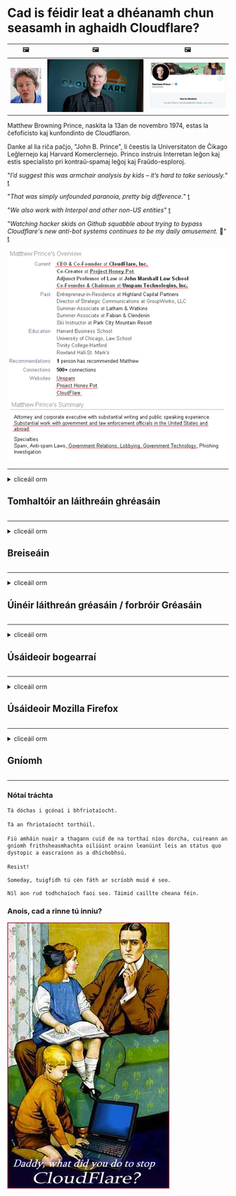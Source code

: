 # Cad is féidir leat a dhéanamh chun seasamh in aghaidh Cloudflare?

| 🖼 | 🖼 | 🖼 |
| --- | --- | --- |
| ![](../image/matthew_prince_teen.jpg) | ![](../image/matthew_prince.jpg) | ![](../image/blockedbymatthewprince.jpg) |


Matthew Browning Prince, naskita la 13an de novembro 1974, estas la ĉefoficisto kaj kunfondinto de Cloudflaron.

Danke al lia riĉa paĉjo, "John B. Prince", li ĉeestis la Universitaton de Ĉikago Leĝlernejo kaj Harvard Komerclernejo.
Princo instruis Interretan leĝon kaj estis specialisto pri kontraŭ-spamaj leĝoj kaj Fraŭdo-esploroj.


"*I’d suggest this was armchair analysis by kids – it’s hard to take seriously.*" [t](https://www.theguardian.com/technology/2015/nov/19/cloudflare-accused-by-anonymous-helping-isis)

"*That was simply unfounded paranoia, pretty big difference.*"  [t](https://twitter.com/xxdesmus/status/992757936123359233)

"*We also work with Interpol and other non-US entities*" [t](https://twitter.com/eastdakota/status/1203028504184360960)

"*Watching hacker skids on Github squabble about trying to bypass Cloudflare's new anti-bot systems continues to be my daily amusement.* 🍿" [t](https://twitter.com/eastdakota/status/1273277839102656515)


![](../image/whoismp.jpg)

---


<details>
<summary>cliceáil orm

## Tomhaltóir an láithreáin ghréasáin
</summary>


- Má tá Cloudflare á úsáid ag an suíomh Gréasáin is fearr leat, abair leo gan Cloudflare a úsáid.
  - Ní dhéanann whining ar na meáin shóisialta mar Facebook, Reddit, Twitter nó Mastodon aon difríocht. [Tá gníomhartha níos airde ná hashtags.](https://twitter.com/phyzonloop/status/1274132092490862594)
  - Déan iarracht teagmháil a dhéanamh le húinéir an láithreáin ghréasáin más mian leat tú féin a dhéanamh úsáideach.

[A dúirt Cloudflare](https://github.com/Eloston/ungoogled-chromium/issues/783):
```
Molaimid duit teagmháil a dhéanamh leis na riarthóirí maidir leis na seirbhísí nó na suíomhanna ar leith a mbíonn ceist agat fúthu agus do thaithí a roinnt.
```

[Mura n-iarrann tú é, ní bhíonn an fhadhb seo ar eolas ag úinéir an láithreáin ghréasáin riamh.](../PEOPLE.md)

![](../image/liberapay.jpg)

[Sampla rathúil](https://counterpartytalk.org/t/turn-off-cloudflare-on-counterparty-co-plz/164/5).<br>
Tá fadhb agat? [Ardaigh do ghuth anois.](https://github.com/maraoz/maraoz.github.io/issues/1) Sampla thíos.

```
Níl tú ach ag cabhrú le cinsireacht chorparáideach agus ollfhaireachas.
http://crimeflare.eu.org
```

```
Tá do leathanach gréasáin i ngairdín múrtha príobháideach CloudFlare a dhéanann mí-úsáid ar phríobháideacht.
http://crimeflare.eu.org
```

- Tóg roinnt ama chun beartas príobháideachta an láithreáin ghréasáin a léamh.
  - má tá an suíomh Gréasáin taobh thiar de Cloudflare nó má tá an láithreán gréasáin ag úsáid seirbhísí atá ceangailte le Cloudflare.

Caithfidh sé a mhíniú cad é an “Cloudflare”, agus cead a iarraidh chun do chuid sonraí a roinnt le Cloudflare. Mura ndéantar amhlaidh beidh sárú muiníne ann agus ba cheart an suíomh Gréasáin atá i gceist a sheachaint.

[Tá sampla inghlactha de bheartas príobháideachta anseo](https://archive.is/bDlTz) ("Subprocessors" > "Entity Name")

```
Tá do pholasaí príobháideachta léite agam agus ní féidir liom an focal Cloudflare a aimsiú.
Diúltaím sonraí a roinnt leat má leanann tú ag cur mo chuid sonraí chuig Cloudflare.
http://crimeflare.eu.org
```

Seo sampla de bheartas príobháideachta nach bhfuil an focal Cloudflare ann.
[Liberland Jobs](https://archive.is/daKIr) [privacy policy](https://docsend.com/view/feiwyte):

![](../image/cfwontobey.jpg)

Tá a mbeartas príobháideachta féin ag Cloudflare.
[Is breá le Cloudflare daoine doxxing.](https://www.reddit.com/r/GamerGhazi/comments/2s64fe/be_wary_reporting_to_cloudflare/)

Seo sampla maith d’fhoirm shínithe an láithreáin ghréasáin.
AFAIK, suíomh Gréasáin nialasach déan é seo. An mbeidh muinín agat astu?

```
Trí “Cláraigh le haghaidh XYZ” a chliceáil, aontaíonn tú lenár dtéarmaí seirbhíse agus ráiteas príobháideachta.
Aontaíonn tú freisin do chuid sonraí a roinnt le Cloudflare agus aontaíonn tú freisin le ráiteas príobháideachta cloudflare.
Má sceitheann Cloudflare do chuid faisnéise nó mura ligfidh sé duit ceangal lenár bhfreastalaithe, ní sinne atá an locht. [*]

[ Clarú ] [ ní aontaím ]
```
[*] [PEOPLE.md](../PEOPLE.md)


- Déan iarracht gan a seirbhís a úsáid. Cuimhnigh go bhfuil Cloudflare ag faire ort.
  - ["I'm in your TLS, sniffin' your passworz"](../image/iminurtls.jpg)

- Cuardaigh suíomh Gréasáin eile. Tá roghanna agus deiseanna eile ar an idirlíon!

- Cuir ina luí ar do chairde Tor a úsáid go laethúil.
  - Ba cheart go mbeadh anaithnideacht mar chaighdeán an idirlín oscailte!
  - [Tabhair faoi deara nach dtaitníonn tionscadal Tor leis an tionscadal seo.](../HISTORY.md)

</details>

------

<details>
<summary>cliceáil orm

## Breiseáin
</summary>

- Más é Firefox, Brabhsálaí Tor, nó Cróimiam Ungoogled do bhrabhsálaí bain úsáid as ceann de na breiseáin seo thíos.
  - Más mian leat breiseán nua eile a chur leis fiafraigh faoi ar dtús.


| Ainm | Forbróir | Tacaíocht | An féidir Bloc | An féidir Fógra a thabhairt | Chrome |
| -------- | -------- | -------- | -------- | -------- | -------- |
| [Bloku Cloudflaron MITM-Atakon](../subfiles/about.bcma.md) | #Addon | [ ? ](http://crimeflare.eu.org/) | **Sea**     | **Sea**     |  **Sea** |
| [Ĉu ligoj estas vundeblaj al MITM-atako?](../subfiles/about.ismm.md) | #Addon | [ ? ](http://crimeflare.eu.org/) | Níl     | **Sea**     |  **Sea** |
| [Ĉu ĉi tiuj ligoj blokos Tor-uzanton?](../subfiles/about.isat.md) | #Addon | [ ? ](http://crimeflare.eu.org/) | Níl     | **Sea**     |  **Sea** |
| [Block Cloudflare MITM Attack](https://trac.torproject.org/projects/tor/attachment/ticket/24351/block_cloudflare_mitm_attack-1.0.14.1-an%2Bfx.xpi)<br>[**DELETED BY TOR PROJECT**](../HISTORY.md) | nullius | [ ? ](../tool/block_cloudflare_mitm_fx), [Link](http://crimeflare.eu.org/) | **Sea**     | **Sea**     |  Níl |
| [TPRB](http://34ahehcli3epmhbu2wbl6kw6zdfl74iyc4vg3ja4xwhhst332z3knkyd.onion/) | Sw | [ ? ](http://34ahehcli3epmhbu2wbl6kw6zdfl74iyc4vg3ja4xwhhst332z3knkyd.onion/) | **Sea**     | **Sea**     |  Níl |
| [Detect Cloudflare](https://addons.mozilla.org/en-US/firefox/addon/detect-cloudflare/) | Frank Otto | [ ? ](https://github.com/traktofon/cf-detect) | Níl     | **Sea**     |  Níl |
| [True Sight](https://addons.mozilla.org/en-US/firefox/addon/detect-cloudflare-plus/) | claustromaniac | [ ? ](https://github.com/claustromaniac/detect-cloudflare-plus) | Níl     | **Sea**     |  Níl |
| [Which Cloudflare datacenter am I visiting?](https://addons.mozilla.org/en-US/firefox/addon/cf-pop/) | 依云 | [ ? ](https://github.com/lilydjwg/cf-pop) | Níl     | **Sea**     |  Níl |


- Is féidir le "Decentraleyes" an nasc le "CDNJS (Cloudflare)" a stopadh.
  - Cuireann sé cosc ​​ar a lán iarratas líonraí a bhaint amach, agus freastalaíonn sé ar chomhaid áitiúla chun suíomhanna a choinneáil ó bhriseadh.
  - D'fhreagair an forbróir: "[very concerning indeed](https://github.com/Synzvato/decentraleyes/issues/236#issuecomment-352049501)", "[widespread usage severely centralizes the web](https://github.com/Synzvato/decentraleyes/issues/251#issuecomment-366752049)"

- [Féadfaidh tú freisin deimhniú Cloudflare a bhaint nó a chur ar iontaoibh ó d’Údarás Teastas (CA).](https://www.ssl.com/how-to/remove-root-certificate-firefox/)

</details>

------

<details>
<summary>cliceáil orm

## Úinéir láithreán gréasáin / forbróir Gréasáin
</summary>


![](../image/word_cloudflarefree.jpg)

- Ná húsáid tuaslagán Cloudflare, Tréimhse.
  - Is féidir leat a dhéanamh níos fearr ná sin, ceart? [Seo mar is féidir síntiúis, pleananna, fearainn nó cuntais Cloudflare a bhaint.](https://support.cloudflare.com/hc/en-us/articles/200167776-Removing-subscriptions-plans-domains-or-accounts)

| 🖼 | 🖼 |
| --- | --- |
| ![](../image/htmlalertcloudflare.jpg) | ![](../image/htmlalertcloudflare2.jpg) |

- Ag iarraidh níos mó custaiméirí? Tá a fhios agat cad atá le déanamh. Tá leid "os cionn na líne".
  - [Dia duit, scríobh tú “Glacaimid go dáiríre le do phríobháideacht” ach fuair mé “Earráid 403 Proxy Toirmiscthe Gan Ainm Gan Cead”.](https://it.slashdot.org/story/19/02/19/0033255/stop-saying-we-take-your-privacy-and-security-seriously) Cén fáth a bhfuil tú ag cur bac ar Tor Nó VPN? Agus cén fáth a bhfuil tú ag cur bac ar ríomhphoist shealadacha?

![](../image/anonexist.jpg)

- Méadóidh an seans go dtitfidh tú as Cloudflare. Ní féidir le cuairteoirí rochtain a fháil ar do shuíomh Gréasáin má tá do fhreastalaí síos nó má tá Cloudflare síos.
  - [Ar shíl tú i ndáiríre nach ndeachaigh Cloudflare síos riamh?](https://www.ibtimes.com/cloudflare-down-not-working-sites-producing-504-gateway-timeout-errors-2618008) [Another](https://twitter.com/Jedduff/status/1097875615997399040) [sample](https://twitter.com/search?f=tweets&vertical=default&q=Cloudflare%20is%20having%20problems). [Need more](../PEOPLE.md)?

![](../image/cloudflareinternalerror.jpg)

- Déanfaidh Cloudflare úsáid as do “sheirbhís API”, “freastalaí nuashonraithe bogearraí” nó “fotha RSS” do chustaiméirí. Ghlaoigh custaiméir ort agus dúirt "Ní féidir liom do API a úsáid níos mó", agus níl aon tuairim agat cad atá ar siúl. Féadann Cloudflare bac a chur ar do chustaiméir go ciúin. An gceapann tú go bhfuil sé ceart go leor?
  - Tá go leor seirbhís ar líne do chliaint léitheoir RSS agus léitheoir RSS. Cén fáth a bhfuil tú ag foilsiú fotha RSS mura bhfuil tú ag ligean do dhaoine liostáil?

![](../image/rssfeedovercf.jpg)

- An bhfuil teastas HTTPS uait? Úsáid "Let's Encrypt" nó díreach é a cheannach ón gcuideachta CA.

- An bhfuil freastalaí DNS de dhíth ort? Ní féidir do fhreastalaí féin a chur ar bun? Cad mar gheall orthu: [Hurricane Electric Free DNS](https://dns.he.net/), [Dyn.com](https://dyn.com/dns/), [1984 Hosting](https://www.1984hosting.com/), [Afraid.Org (Scrios Riarachán do chuntas má úsáideann tú TOR)](https://freedns.afraid.org/)

- Ag lorg seirbhíse óstála? Saor in aisce amháin? Cad mar gheall orthu: [Onion Service](http://vww6ybal4bd7szmgncyruucpgfkqahzddi37ktceo3ah7ngmcopnpyyd.onion/en/security/network-security/tor/onionservices-best-practices), [Free Web Hosting Area](https://freewha.com/), [Autistici/Inventati Web Site Hosting](https://www.autinv5q6en4gpf4.onion/services/website), [Github Pages](https://pages.github.com/), [Surge](https://surge.sh/)
  - [Roghanna malartacha ar Cloudflare](../subfiles/cloudflare-alternatives.md)

- An bhfuil tú ag úsáid "cloudflare-ipfs.com"? [An bhfuil a fhios agat go bhfuil Cloudflare IPFS go dona?](../PEOPLE.md)

- Suiteáil Balla Dóiteáin Feidhmchlár Gréasáin mar OWASP agus Fail2Ban ar do fhreastalaí agus cumraigh i gceart é.
  - Ní réiteach é Blocking Tor. Ná pionós a ghearradh ar gach duine ach as drochúsáideoirí beaga.

- Atreorú nó bloc úsáideoirí "Cloudflare Warp" ó rochtain a fháil ar do shuíomh Gréasáin. Agus tabhair cúis más féidir leat.

> Liosta IP: "[Raonta IP reatha Cloudflare](cloudflare_inc/)"

> A: Just bloc iad

```
server {
...
deny 173.245.48.0/20;
deny 103.21.244.0/22;
deny 103.22.200.0/22;
deny 103.31.4.0/22;
deny 141.101.64.0/18;
deny 108.162.192.0/18;
deny 190.93.240.0/20;
deny 188.114.96.0/20;
deny 197.234.240.0/22;
deny 198.41.128.0/17;
deny 162.158.0.0/15;
deny 104.16.0.0/12;
deny 172.64.0.0/13;
deny 131.0.72.0/22;
deny 2400:cb00::/32;
deny 2606:4700::/32;
deny 2803:f800::/32;
deny 2405:b500::/32;
deny 2405:8100::/32;
deny 2a06:98c0::/29;
deny 2c0f:f248::/32;
...
}
```

> B: Atreorú chuig an leathanach rabhaidh

```
http {
...
geo $iscf {
default 0;
173.245.48.0/20 1;
103.21.244.0/22 1;
103.22.200.0/22 1;
103.31.4.0/22 1;
141.101.64.0/18 1;
108.162.192.0/18 1;
190.93.240.0/20 1;
188.114.96.0/20 1;
197.234.240.0/22 1;
198.41.128.0/17 1;
162.158.0.0/15 1;
104.16.0.0/12 1;
172.64.0.0/13 1;
131.0.72.0/22 1;
2400:cb00::/32 1;
2606:4700::/32 1;
2803:f800::/32 1;
2405:b500::/32 1;
2405:8100::/32 1;
2a06:98c0::/29 1;
2c0f:f248::/32 1;
}
...
}

server {
...
if ($iscf) {rewrite ^ https://example.com/cfwsorry.php;}
...
}

<?php
header('HTTP/1.1 406 Not Acceptable');
echo <<<CLOUDFLARED
Thank you for visiting ourwebsite.com!<br />
We are sorry, but we can't serve you because your connection is being intercepted by Cloudflare.<br />
Please read http://crimeflare.eu.org for more information.<br />
CLOUDFLARED;
die();
```

- Cuir Seirbhís Tor Oinniún nó I2P ar bun má chreideann tú saoirse agus má chuireann tú fáilte roimh úsáideoirí gan ainm.

- Iarr comhairle ó oibreoirí dé-láithreáin ghréasáin Clearnet / Tor eile agus déan cairde gan ainm!

</details>

------

<details>
<summary>cliceáil orm

## Úsáideoir bogearraí
</summary>


- Tá DiscF ag úsáid CloudFlare. Roghanna malartacha? Molaimid [**Briar** (Android)](https://f-droid.org/en/packages/org.briarproject.briar.android/), [Ricochet (PC)](https://ricochet.im/), [Tox + Tor (Android/PC)](https://tox.chat/download.html)
  - Cuimsíonn Briar deamhan Tor mar sin ní gá duit Orbot a shuiteáil.
  - Scrios forbróirí Qwtch, Open Privacy, tionscadal stop_cloudflare óna seirbhís git gan fógra.

- Má úsáideann tú Debian GNU / Linux, nó aon díorthach, liostáil: [bug #831835](https://bugs.debian.org/cgi-bin/bugreport.cgi?bug=831835). Agus más féidir leat, cuidigh leis an paiste a fhíorú, agus cuidigh leis an gcothaitheoir teacht ar an tátal ceart ar cheart glacadh leis.

- Mol na brabhsálaithe seo i gcónaí.

| Ainm | Forbróir | Tacaíocht | Tráchtaireacht |
| -------- | -------- | -------- | -------- |
| [Ungoogled-Chromium](https://ungoogled-software.github.io/ungoogled-chromium-binaries/) | Eloston | [ ? ](https://github.com/Eloston/ungoogled-chromium) | PC (Win, Mac, Linux)  _!Tor_ |
| [Bromite](https://www.bromite.org/fdroid) | Bromite | [ ? ](https://github.com/bromite/bromite/issues) | Android  _!Tor_ |
| [Tor Browser](https://www.torproject.org/download/) | Tor Project | [ ? ](https://support.torproject.org/) | PC (Win, Mac, Linux)  _Tor_|
| [Tor Browser Android](https://www.torproject.org/download/) | Tor Project | [ ? ](https://support.torproject.org/) | Android  _Tor_|
| [Onion Browser](https://itunes.apple.com/us/app/onion-browser/id519296448?mt=8) | Mike Tigas | [ ? ](https://github.com/OnionBrowser/OnionBrowser/issues) | Apple iOS  _Tor_|
| [GNU/Icecat](https://www.gnu.org/software/gnuzilla/) | GNU | [ ? ](https://www.gnu.org/software/gnuzilla/) | PC (Linux) |
| [IceCatMobile](https://f-droid.org/en/packages/org.gnu.icecat/) | GNU | [ ? ](https://lists.gnu.org/mailman/listinfo/bug-gnuzilla) | Android |
| [Iridium Browser](https://iridiumbrowser.de/about/) | Iridium | [ ? ](https://github.com/iridium-browser/iridium-browser/) | PC (Win, Mac, Linux, OpenBSD) |


Tá príobháideacht bogearraí eile neamhfhoirfe. Ní chiallaíonn sé seo go bhfuil brabhsálaí Tor "foirfe".
Níl aon 100% slán ná 100% príobháideach ar an idirlíon agus teicneolaíocht.

- Ná bí ag iarraidh Tor a úsáid? Is féidir leat brabhsálaí ar bith a úsáid le deamhan Tor.
  - [Tabhair faoi deara nach dtaitníonn seo le tionscadal Tor.](https://support.torproject.org/tbb/tbb-9/) Úsáid Brabhsálaí Tor má tá tú in ann é sin a dhéanamh.
- [Conas Cróimiam a úsáid le Tor](../subfiles/chromium_tor.md)


Labhraimís faoi phríobháideacht bogearraí eile.

- [Más gá duit Firefox a úsáid i ndáiríre, roghnaigh "Firefox ESR".](https://www.mozilla.org/en-US/firefox/organizations/)
  - [Firefox - Faire Faire Spiaireachta](https://spyware.neocities.org/articles/firefox.html)
  - [Diúltaíonn Firefox saor-chaint, toirmeasc ar chaint saor in aisce](https://web.archive.org/web/20200423010026/https://reclaimthenet.org/firefox-rejects-free-speech-bans-free-speech-commenting-plugin-dissenter-from-its-extensions-gallery/)
  - ["100+ downvotes. Is cosúil go n-iarrtar ar chuideachta bogearraí cloí leis ... tá an iomarca bogearraí ann na laethanta seo."](https://old.reddit.com/r/firefox/comments/gutdiw/weve_got_work_to_do_the_mozilla_blog/fslbbb6/)
  - [Uh, cén fáth a léiríonn Firefox naisc urraithe dom i mo bharra URL?](https://www.reddit.com/r/firefox/comments/jybx2w/uh_why_is_firefox_showing_me_sponsored_links_in/)
  - [Mozilla - Diabhal incarnate](https://digdeeper.neocities.org/ghost/mozilla.html)

- [Cuimhnigh, tá seirbhís Cloudflare á úsáid ag Mozilla.](https://www.robtex.com/dns-lookup/www.mozilla.org) [Tá seirbhís DNS Cloudflare á úsáid acu ar a dtáirge freisin.](https://www.theregister.co.uk/2018/03/21/mozilla_testing_dns_encryption/)

- [Dhiúltaigh Mozilla an ticéad seo go hoifigiúil.](https://bugzilla.mozilla.org/show_bug.cgi?id=1426618)

- [Is joke é Firefox Focus.](https://github.com/mozilla-mobile/focus-android/issues/1743) [Gheall siad teiliméadracht a mhúchadh ach d’athraigh siad é.](https://github.com/mozilla-mobile/focus-android/issues/4210)

- [Is breá le forbróir PaleMoon / Basilisk Cloudflare.](https://github.com/mozilla-mobile/focus-android/issues/1743#issuecomment-345993097)
  - [Rinne Freastalaí Cartlainne Pale Moon malware a hackáil agus a scaipeadh ar feadh 18 mí](https://www.reddit.com/r/privacytoolsIO/comments/cc808y/pale_moons_archive_server_hacked_and_spread/)
  - Is fuath leis úsáideoirí Tor freisin - "[Lig sé a bheith naimhdeach i dtreo Tor. Sílim gur chóir go mbeadh an chuid is mó de na suíomhanna naimhdeach i dtreo Tor ag smaoineamh ar a fhachtóir mí-úsáide an-ard.](https://github.com/yacy/yacy_search_server/issues/314#issuecomment-565932097)"

- [Tá fadhb mhór “fóin abhaile” ag Waterfox](https://spyware.neocities.org/articles/waterfox.html)

- [Is spiaireacht é Google Chrome.](https://www.gnu.org/proprietary/malware-google.en.html)
  - [Déanann Google próifíl ar do ghníomhaíocht.](https://spyware.neocities.org/articles/chrome.html)

- [Déanann SRWare Iron an iomarca nasc baile le fóin.](https://spyware.neocities.org/articles/iron.html) Ceanglaíonn sé freisin le fearainn google.

- [Lorgairí liostálaí Facebook / Twitter Brabhsálaí Brave.](https://www.bleepingcomputer.com/news/security/facebook-twitter-trackers-whitelisted-by-brave-browser/)
  - [Seo tuilleadh ceisteanna.](https://spyware.neocities.org/articles/brave.html)
  - [ID cleamhnaithe binance](https://twitter.com/cryptonator1337/status/1269594587716374528)

- [Ligeann Microsoft Edge do Facebook cód Flash a reáchtáil taobh thiar de dhroim úsáideoirí.](https://www.zdnet.com/article/microsoft-edge-lets-facebook-run-flash-code-behind-users-backs/)

- [Níl meas ag Vivaldi ar do phríobháideacht.](https://spyware.neocities.org/articles/vivaldi.html)

- [Leibhéal spiaireachta ceoldráma: Fíor-ard](https://spyware.neocities.org/articles/opera.html)

- Apple iOS: [Níor chóir duit a bheith ag úsáid iOS ar chor ar bith, go príomha toisc gur malware atá ann.](https://www.gnu.org/proprietary/malware-apple.html)

Dá bhrí sin molaimid thuas tábla amháin. Tada eile.

</details>

------

<details>
<summary>cliceáil orm

## Úsáideoir Mozilla Firefox
</summary>


- Seolfaidh "Firefox Nightly" faisnéis ar leibhéal dífhabhtaithe chuig freastalaithe Mozilla gan modh rogha an diúltaithe.
  - [Tá freastalaithe Mozilla ag bealadh Cloudflare](https://www.digwebinterface.com/?hostnames=www.mozilla.org%0D%0Amozilla.cloudflare-dns.com&type=&ns=resolver&useresolver=8.8.4.4&nameservers=)

- Is féidir toirmeasc a chur ar Firefox ceangal le freastalaithe Mozilla.
  - [Treoir teimpléid beartais Mozilla](https://github.com/mozilla/policy-templates/blob/master/README.md)
  - Coinnigh i gcuimhne go bhféadfadh an cleas seo stopadh ag obair i leagan níos déanaí mar is maith le Mozilla bánú a dhéanamh orthu féin.
  - Úsáid balla dóiteáin agus scagaire DNS chun iad a bhac go hiomlán.

"`/distribution/policies.json`"

>     "WebsiteFilter": {
> 		"Block": [
> 		"*://*.mozilla.com/*",
> 		"*://*.mozilla.net/*",
> 		"*://*.mozilla.org/*",
> 		"*://webcompat.com/*",
> 		"*://*.firefox.com/*",
> 		"*://*.thunderbird.net/*",
> 		"*://*.cloudflare.com/*"
> 		]
>     },


- ~~Tuairiscigh fabht ar rianaitheoir mozilla, ag rá leo gan Cloudflare a úsáid.~~ Bhí tuairisc ar fhabht ar bugzilla. Cuireadh a n-imní in iúl do go leor daoine, ach chuir an lucht riaracháin an fabht i bhfolach in 2018.

- Is féidir leat DoH a dhíchumasú i Firefox.
  - [Athraigh an soláthróir DNS réamhshocraithe de firefox](../subfiles/change-firefox-dns.md)

![](../image/firefoxdns.jpg)

- [Más mian leat DNS neamh-ISP a úsáid, smaoinigh ar sheirbhís OpenNIC Tier2 DNS nó aon cheann de sheirbhísí DNS neamh-Cloudflare a úsáid.](https://wiki.opennic.org/start)
![](../image/opennic.jpg)
  - Bloc Cloudflare le DNS. [Crimeflare DNS](https://dns.crimeflare.eu.org/)

- Is féidir leat Tor a úsáid mar athscríobh DNS. [Mura saineolaí Tor tú, cuir ceist anseo.](https://tor.stackexchange.com/)

> **Conas?**
> 1. Íoslódáil Tor agus é a shuiteáil ar do ríomhaire.
> 2. Cuir an líne seo le comhad "torrc".
> DNSPort 127.0.0.1:53
> 3. Atosaigh Tor.
> 4. Socraigh freastalaí DNS do ríomhaire go "127.0.0.1".

</details>

------

<details>
<summary>cliceáil orm

## Gníomh
</summary>


- Inis do dhaoine eile mórthimpeall ort faoi na contúirtí a bhaineann le Cloudflare.

- [Cuidigh leis an stór seo a fheabhsú.](http://crimeflare.eu.org).
  - Tá na liostaí, na hargóintí ina choinne agus na sonraí araon.

- [Déan doiciméadú agus déan an-phoiblí nuair a théann rudaí mícheart le Cloudflare (agus cuideachtaí dá samhail), agus déan cinnte an stór seo a lua nuair a dhéanann tú amhlaidh](http://crimeflare.eu.org) :)

- Iarr ar níos mó daoine Tor a úsáid de réir réamhshocraithe ionas go mbeidh siad in ann taithí a fháil ar an ngréasán ó pheirspictíocht áiteanna éagsúla ar domhan.

- Tosaigh grúpaí, sna meáin shóisialta agus i bhfeoil, atá tiomanta don domhan a shaoradh ó Cloudflare.

- Nuair is iomchuí, déan nasc leis na grúpaí seo ar an stór seo - is áit é seo chun oibriú le chéile mar ghrúpaí a chomhordú.

- [Cuir tús le coop a fhéadfaidh rogha neamh-chorparáideach brí a sholáthar do Cloudflare.](../subfiles/cloudflare-alternatives.md)

- Cuir in iúl dúinn faoi aon roghanna eile chun cabhrú le cosaint ilchisealach a sholáthar i gcoinne Cloudflare ar a laghad.

- Más custaiméir Cloudflare tú, socraigh do shocruithe príobháideachta, agus fan go sáraíonn siad iad.
  - [Ansin tabhair leat iad faoi tháillí sáraithe frith-spam / príobháideachta.](https://twitter.com/thexpaw/status/1108424723233419264)

- Má tá tú i Stáit Aontaithe Mheiriceá agus más banc nó cuntasóir an láithreán gréasáin atá i gceist, déan iarracht brú dlíthiúil a thabhairt faoin Acht Gramm-Leach-Bliley, nó faoi Acht na Meiriceánaigh faoi Dhíchumas agus tuairisc a thabhairt dúinn ar a mhéid a gheobhaidh tú .

- Más suíomh rialtais é an suíomh Gréasáin, déan iarracht brú dlíthiúil a thabhairt faoin 1ú Leasú ar Bhunreacht na SA.

- Más saoránach den AE tú, déan teagmháil leis an suíomh Gréasáin chun d’fhaisnéis phearsanta a sheoladh faoin Rialachán Ginearálta maidir le Cosaint Sonraí. Má dhiúltaíonn siad do chuid faisnéise a thabhairt duit, is sárú dlí é sin.

- Maidir le cuideachtaí a mhaíonn go dtugann siad seirbhís ar a suíomh Gréasáin, déan iarracht iad a thuairisciú mar “fhógraíocht bhréagach” d’eagraíochtaí cosanta tomhaltóirí agus do BBB. Freastalaíonn freastalaithe Cloudflare ar shuíomhanna Gréasáin Cloudflare.

- [Molann an ITU i gcomhthéacs na SA go bhfuil Cloudflare ag tosú ag éirí mór go leor go bhféadfaí dlí in aghaidh trustaí a thabhairt anuas orthu.](https://www.itu.int/en/ITU-T/Workshops-and-Seminars/20181218/Documents/Geoff_Huston_Presentation.pdf)

- Is féidir a shamhlú go bhféadfadh foráil a bheith i leagan 4 GNU GPL i gcoinne an cód foinse a stóráil taobh thiar de sheirbhís den sórt sin, á cheangal ar gach clár GPLv4 agus níos déanaí go bhfuil an cód foinse inrochtana ar a laghad trí mheán nach ndéanann idirdhealú in aghaidh úsáideoirí Tor.

</details>

------

### Nótaí tráchta

```
Tá dóchas i gcónaí i bhfriotaíocht.

Tá an fhriotaíocht torthúil.

Fiú amháin nuair a thagann cuid de na torthaí níos dorcha, cuireann an gníomh frithsheasmhachta oiliúint orainn leanúint leis an status quo dystopic a eascraíonn as a dhíchobhsú.

Resist!
```

```
Someday, tuigfidh tú cén fáth ar scríobh muid é seo.
```

```
Níl aon rud todhchaíoch faoi seo. Táimid caillte cheana féin.
```

### Anois, cad a rinne tú inniu?


![](../image/stopcf.jpg)
